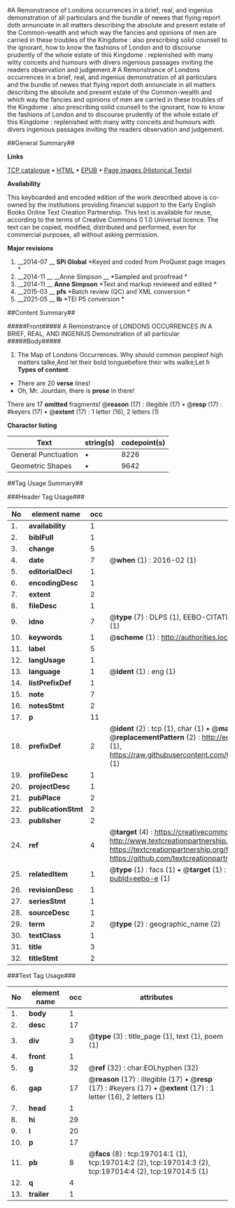 #A Remonstrance of Londons occurrences in a brief, real, and ingenius demonstration of all particulars and the bundle of newes that flying report doth annunciate in all matters describing the absolute and present estate of the Common-wealth and which way the fancies and opinions of men are carried in these troubles of the Kingdome : also prescribing solid counsell to the ignorant, how to know the fashions of London and to discourse prudently of the whole estate of this Kingdome : replenished with many witty conceits and humours with divers ingenious passages inviting the readers observation and judgement.#
A Remonstrance of Londons occurrences in a brief, real, and ingenius demonstration of all particulars and the bundle of newes that flying report doth annunciate in all matters describing the absolute and present estate of the Common-wealth and which way the fancies and opinions of men are carried in these troubles of the Kingdome : also prescribing solid counsell to the ignorant, how to know the fashions of London and to discourse prudently of the whole estate of this Kingdome : replenished with many witty conceits and humours with divers ingenious passages inviting the readers observation and judgement.

##General Summary##

**Links**

[TCP catalogue](http://www.ota.ox.ac.uk/tcp/)  • 
[HTML](http://tei.it.ox.ac.uk/tcp/Texts-HTML/free/B28/B28893.html)  • 
[EPUB](http://tei.it.ox.ac.uk/tcp/Texts-EPUB/free/B28/B28893.epub) • 
[Page images (Historical Texts)](https://historicaltexts.jisc.ac.uk/eebo-12119240e)

**Availability**

This keyboarded and encoded edition of the work described above is co-owned by the
    institutions providing financial support to the Early English Books Online Text Creation
    Partnership. This text is available for reuse, according to the terms of  Creative Commons 0 1.0 Universal
    licence. The text can be copied, modified, distributed and performed, even for commercial
    purposes, all without asking permission.

**Major revisions**

1. __2014-07 __ __SPi Global__ *Keyed and coded from ProQuest page images *
1. __2014-11 __ __Anne Simpson __ *Sampled and proofread *
1. __2014-11 __ __Anne Simpson__ *Text and markup reviewed and edited *
1. __2015-03 __ __pfs__ *Batch review (QC) and XML conversion *
1. __2021-05 __ __lb__ *TEI P5 conversion *

##Content Summary##

#####Front#####
A Remonstrance of LONDONS OCCURRENCES IN A BRIEF, REAL, AND INGENIUS Demonstration of all particular
#####Body#####

1. The Map of Londons Occurrences.
Why should common peopleof high matters talke,And let their bold tonguebefore their wits walke;Let h
**Types of content**

  * There are 20 **verse** lines!
  * Oh, Mr. Jourdain, there is **prose** in there!

There are 17 **omitted** fragments! 
 @__reason__ (17) : illegible (17)  •  @__resp__ (17) : #keyers (17)  •  @__extent__ (17) : 1 letter (16), 2 letters (1)

**Character listing**


|Text|string(s)|codepoint(s)|
|---|---|---|
|General Punctuation|•|8226|
|Geometric Shapes|▪|9642|

##Tag Usage Summary##

###Header Tag Usage###

|No|element name|occ|attributes|
|---|---|---|---|
|1.|__availability__|1||
|2.|__biblFull__|1||
|3.|__change__|5||
|4.|__date__|7| @__when__ (1) : 2016-02 (1)|
|5.|__editorialDecl__|1||
|6.|__encodingDesc__|1||
|7.|__extent__|2||
|8.|__fileDesc__|1||
|9.|__idno__|7| @__type__ (7) : DLPS (1), EEBO-CITATION (1), VID (1), EEBO-PROQUEST (1), STC (2), OCLC (1)|
|10.|__keywords__|1| @__scheme__ (1) : http://authorities.loc.gov/ (1)|
|11.|__label__|5||
|12.|__langUsage__|1||
|13.|__language__|1| @__ident__ (1) : eng (1)|
|14.|__listPrefixDef__|1||
|15.|__note__|7||
|16.|__notesStmt__|2||
|17.|__p__|11||
|18.|__prefixDef__|2| @__ident__ (2) : tcp (1), char (1)  •  @__matchPattern__ (2) : ([0-9\-]+):([0-9IVX]+) (1), (.+) (1)  •  @__replacementPattern__ (2) : http://eebo.chadwyck.com/downloadtiff?vid=$1&page=$2 (1), https://raw.githubusercontent.com/textcreationpartnership/Texts/master/tcpchars.xml#$1 (1)|
|19.|__profileDesc__|1||
|20.|__projectDesc__|1||
|21.|__pubPlace__|2||
|22.|__publicationStmt__|2||
|23.|__publisher__|2||
|24.|__ref__|4| @__target__ (4) : https://creativecommons.org/publicdomain/zero/1.0/ (1), http://www.textcreationpartnership.org/docs/. (1), https://textcreationpartnership.org/faq/#faq05 (1), https://github.com/textcreationpartnership (1)|
|25.|__relatedItem__|1| @__type__ (1) : facs (1)  •  @__target__ (1) : https://data.historicaltexts.jisc.ac.uk/view?pubId=eebo-e (1)|
|26.|__revisionDesc__|1||
|27.|__seriesStmt__|1||
|28.|__sourceDesc__|1||
|29.|__term__|2| @__type__ (2) : geographic_name (2)|
|30.|__textClass__|1||
|31.|__title__|3||
|32.|__titleStmt__|2||


###Text Tag Usage###

|No|element name|occ|attributes|
|---|---|---|---|
|1.|__body__|1||
|2.|__desc__|17||
|3.|__div__|3| @__type__ (3) : title_page (1), text (1), poem (1)|
|4.|__front__|1||
|5.|__g__|32| @__ref__ (32) : char:EOLhyphen (32)|
|6.|__gap__|17| @__reason__ (17) : illegible (17)  •  @__resp__ (17) : #keyers (17)  •  @__extent__ (17) : 1 letter (16), 2 letters (1)|
|7.|__head__|1||
|8.|__hi__|29||
|9.|__l__|20||
|10.|__p__|17||
|11.|__pb__|8| @__facs__ (8) : tcp:197014:1 (1), tcp:197014:2 (2), tcp:197014:3 (2), tcp:197014:4 (2), tcp:197014:5 (1)|
|12.|__q__|4||
|13.|__trailer__|1||
